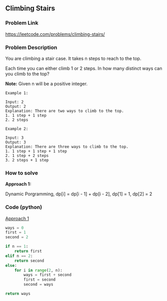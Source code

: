 ## Climbing Stairs

### Problem Link
https://leetcode.com/problems/climbing-stairs/

### Problem Description 

You are climbing a stair case. It takes n steps to reach to the top.

Each time you can either climb 1 or 2 steps. In how many distinct ways can you climb to the top?

**Note:** Given n will be a positive integer.

```
Example 1:

Input: 2
Output: 2
Explanation: There are two ways to climb to the top.
1. 1 step + 1 step
2. 2 steps

```

```
Example 2: 

Input: 3
Output: 3
Explanation: There are three ways to climb to the top.
1. 1 step + 1 step + 1 step
2. 1 step + 2 steps
3. 2 steps + 1 step

```

### How to solve 

**Approach 1:** 

Dynamic Porgramming, dp[i] = dp[i - 1] + dp[i - 2], dp[1] = 1, dp[2] = 2

### Code (python)

[Approach 1](https://github.com/yanray/leetcode/blob/master/problems/0070Climbing_Stairs/0070Climbing_Stairs1.py)

```python
ways = 0
first = 1
second = 2

if n == 1:
    return first
elif n == 2:
    return second
else:
    for i in range(2, n):
        ways = first + second
        first = second
        second = ways

return ways
```


